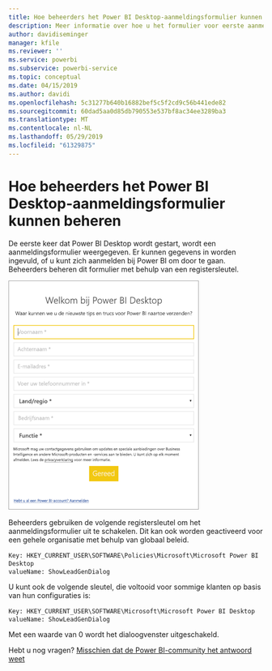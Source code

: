 ```yaml
---
title: Hoe beheerders het Power BI Desktop-aanmeldingsformulier kunnen beheren
description: Meer informatie over hoe u het formulier voor eerste aanmelding kunt beheren bij het openen van Power BI Desktop.
author: davidiseminger
manager: kfile
ms.reviewer: ''
ms.service: powerbi
ms.subservice: powerbi-service
ms.topic: conceptual
ms.date: 04/15/2019
ms.author: davidi
ms.openlocfilehash: 5c31277b640b16882bef5c5f2cd9c56b441ede82
ms.sourcegitcommit: 60dad5aa0d85db790553e537bf8ac34ee3289ba3
ms.translationtype: MT
ms.contentlocale: nl-NL
ms.lasthandoff: 05/29/2019
ms.locfileid: "61329875"
---
```

# <a name="how-administrators-can-manage-the-power-bi-desktop-sign-in-form"></a>Hoe beheerders het Power BI Desktop-aanmeldingsformulier kunnen beheren
De eerste keer dat Power BI Desktop wordt gestart, wordt een aanmeldingsformulier weergegeven. Er kunnen gegevens in worden ingevuld, of u kunt zich aanmelden bij Power BI om door te gaan. Beheerders beheren dit formulier met behulp van een registersleutel. 

![Formulier voor eerste aanmelding voor Power BI Desktop](media/desktop-admin-sign-in-form/sign-in-form.png)

Beheerders gebruiken de volgende registersleutel om het aanmeldingsformulier uit te schakelen. Dit kan ook worden geactiveerd voor een gehele organisatie met behulp van globaal beleid.

```
Key: HKEY_CURRENT_USER\SOFTWARE\Policies\Microsoft\Microsoft Power BI Desktop
valueName: ShowLeadGenDialog
```
U kunt ook de volgende sleutel, die voltooid voor sommige klanten op basis van hun configuraties is:

```
Key: HKEY_CURRENT_USER\SOFTWARE\Microsoft\Microsoft Power BI Desktop
valueName: ShowLeadGenDialog
```

Met een waarde van 0 wordt het dialoogvenster uitgeschakeld.




Hebt u nog vragen? [Misschien dat de Power BI-community het antwoord weet](http://community.powerbi.com/)

